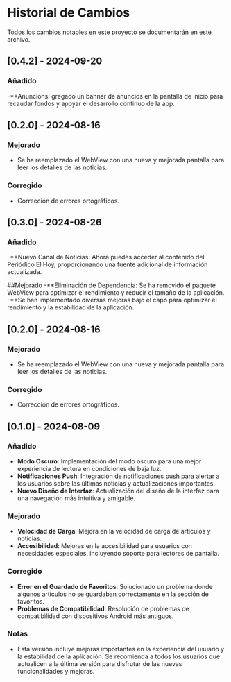 
# Historial de Cambios

Todos los cambios notables en este proyecto se documentarán en este archivo.

## [0.4.2] - 2024-09-20

### Añadido
-**Anuncions: gregado un banner de anuncios en la pantalla de inicio para recaudar fondos y apoyar el desarrollo continuo de la app.


## [0.2.0] - 2024-08-16

### Mejorado
- Se ha reemplazado el WebView con una nueva y mejorada pantalla para leer los detalles de las noticias.

### Corregido
- Corrección de errores ortográficos.

## [0.3.0] - 2024-08-26

### Añadido
-**Nuevo Canal de Noticias: Ahora puedes acceder al contenido del Periódico El Hoy, proporcionando una fuente adicional de información actualizada.

##Mejorado
-**Eliminación de Dependencia: Se ha removido el paquete WebView para optimizar el rendimiento y reducir el tamaño de la aplicación.
-**Se han implementado diversas mejoras bajo el capó para optimizar el rendimiento y la estabilidad de la aplicación.

## [0.2.0] - 2024-08-16

### Mejorado
- Se ha reemplazado el WebView con una nueva y mejorada pantalla para leer los detalles de las noticias.

### Corregido
- Corrección de errores ortográficos.

## [0.1.0] - 2024-08-09

### Añadido
- **Modo Oscuro**: Implementación del modo oscuro para una mejor experiencia de lectura en condiciones de baja luz.
- **Notificaciones Push**: Integración de notificaciones push para alertar a los usuarios sobre las últimas noticias y actualizaciones importantes.
- **Nuevo Diseño de Interfaz**: Actualización del diseño de la interfaz para una navegación más intuitiva y amigable.

### Mejorado
- **Velocidad de Carga**: Mejora en la velocidad de carga de artículos y noticias.
- **Accesibilidad**: Mejoras en la accesibilidad para usuarios con necesidades especiales, incluyendo soporte para lectores de pantalla.

### Corregido
- **Error en el Guardado de Favoritos**: Solucionado un problema donde algunos artículos no se guardaban correctamente en la sección de favoritos.
- **Problemas de Compatibilidad**: Resolución de problemas de compatibilidad con dispositivos Android más antiguos.

### Notas
- Esta versión incluye mejoras importantes en la experiencia del usuario y la estabilidad de la aplicación. Se recomienda a todos los usuarios que actualicen a la última versión para disfrutar de las nuevas funcionalidades y mejoras.
